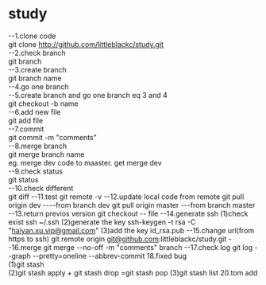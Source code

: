 # study
--1.clone code</br>
git clone http://github.com/littleblackc/study.git</br>
--2.check branch</br>
git branch</br>
--3.create branch</br>
git branch name</br>
--4.go one branch</br>
--5.create branch and go one branch eq 3 and 4</br>
git checkout -b name</br>
--6.add new file</br>
git add file</br>
--7.commit</br>
git commit -m "comments"</br>
--8.merge branch</br>
git merge branch name</br> 
eg. merge dev code to maaster. get merge dev</br>
--9.check status</br>
git status</br>
--10.check different</br>
git diff
--11.test 
git remote -v
--12.update local code from remote
git pull origin dev ----from branch dev
git pull origin master ---from branch master
--13.return previos version
git checkout -- file
--14.generate ssh
(1)check exist ssh
~/.ssh
(2)generate the key
ssh-keygen -t rsa -C "haiyan.xu.vip@gmail.com"
(3)add the key
id_rsa.pub
--15.change url(from https to ssh)
git remote origin git@github.com:littleblackc/study.git
--16.merge
git merge --no-off -m "comments" branch
--17.check log
git log --graph --pretty=oneline --abbrev-commit
18.fixed bug</br>
(1)git stash</br>
(2)git stash apply + git stash drop =git stash pop
(3)git stash list
20.tom add



